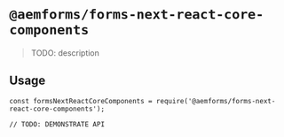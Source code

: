 # `@aemforms/forms-next-react-core-components`

> TODO: description

## Usage

```
const formsNextReactCoreComponents = require('@aemforms/forms-next-react-core-components');

// TODO: DEMONSTRATE API
```
